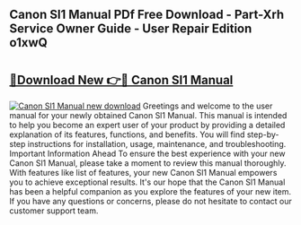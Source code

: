 ## Canon Sl1 Manual PDf Free Download - Part-Xrh Service Owner Guide - User Repair Edition o1xwQ

# <h2><a href="http://bc11672.oget.top/?id=Canon+Sl1+Manual">🔗Download New 👉🔴 Canon Sl1 Manual</a></h2>

[![Canon Sl1 Manual new download](https://i.imgur.com/5g1atiW.png)](http://bc11672.oget.top/?id=Canon+Sl1+Manual)
Greetings and welcome to the user manual for your newly obtained Canon Sl1 Manual. This manual is intended to help you become an expert user of your product by providing a detailed explanation of its features, functions, and benefits. You will find step-by-step instructions for installation, usage, maintenance, and troubleshooting. Important Information Ahead To ensure the best experience with your new Canon Sl1 Manual, please take a moment to review this manual thoroughly. With features like list of features, your new Canon Sl1 Manual empowers you to achieve exceptional results. It's our hope that the Canon Sl1 Manual has been a helpful companion as you explore the features of your new item. If you have any questions or concerns, please do not hesitate to contact our customer support team.
